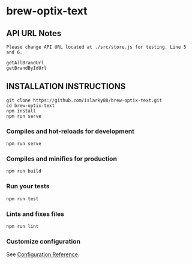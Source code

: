 # brew-optix-text

## API URL Notes
```
Please change API URL located at ./src/store.js for testing. Line 5 and 6.

getAllBrandUrl
getBrandByIdUrl
```


## INSTALLATION INSTRUCTIONS
```
git clone https://github.com/islarky88/brew-optix-text.git
cd brew-optix-text
npm install
npm run serve
```



### Compiles and hot-reloads for development
```
npm run serve
```

### Compiles and minifies for production
```
npm run build
```

### Run your tests
```
npm run test
```

### Lints and fixes files
```
npm run lint
```

### Customize configuration
See [Configuration Reference](https://cli.vuejs.org/config/).
